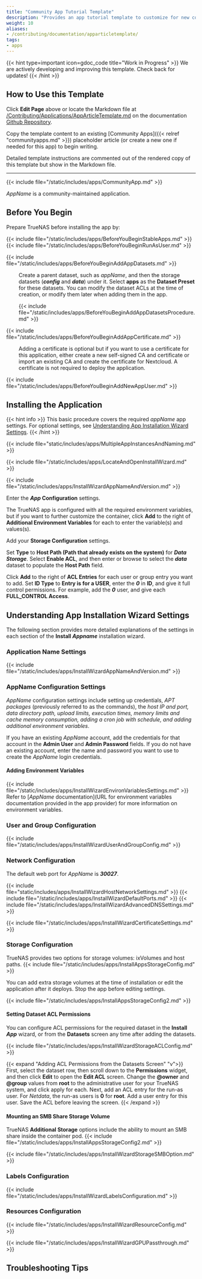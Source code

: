 ```yaml
---
title: "Community App Tutorial Template"
description: "Provides an app tutorial template to customize for new community-maintained app tutorials."
weight: 10
aliases:
- /contributing/documentation/apparticletemplate/
tags:
- apps
---
```


{{< hint type=important icon=gdoc_code title="Work in Progress" >}}
We are actively developing and improving this template.
Check back for updates!
{{< /hint >}}

## How to Use this Template

Click **Edit Page** above or locate the Markdown file at [/Contributing/Applications/AppArticleTemplate.md](https://github.com/truenas/documentation/blob/master/content/Contributing/Applications/AppArticleTemplate.md) on the documentation [Github Repository](https://github.com/truenas/documentation).

Copy the template content to an existing [Community Apps]({{< relref "communityapps.md" >}}) placeholder article (or create a new one if needed for this app) to begin writing.

Detailed template instructions are commented out of the rendered copy of this template but show in the Markdown file.

<!-- BEGIN GENERAL INSTRUCTIONS -->
<!-- Use this template as a guide when creating a new application tutorial.

Feel free to change standard article content by adding or removing sections to fit the app installation process.
Change the front matter <file>description:</file> parameter at the top of the article to suit the subject and content of the new tutorial.
Description text must not exceed 160 alphanumeric or special characters, including spaces between characters.
After updating content, delete commented-out sections providing instructions for using this template when they are no longer needed.
When documenting a **Community** train app, not delete any of the commented-out instructions in the COMMUNITY APP INTRO SNIPPETS section below. 

**Formatting Tips for Content Development**
Standard text emphasis:
* Apply **Bold** to UI elements seen on the screen, including field, button, and navigation option names, other descriptions, etc.
  Use double asterisks preceding and following the name or text string to make it bold.
  Do not use bold in code strings.

* Apply *Italics* to any variable.
  Use single asterisks preceding and following the name or text string to make it italics.
  If using a variable in a code example, use the HTML tags <i></i> and not the Markdown tags.

* Apply HTML file tags <file></file> when entering a path to a file or file name, for example <file>iso</file>.

* Apply HTML keyboard tags <kbd></kbd> to keys on a keyboard, such as <kbd>Enter</kbd>.

When entering commands, command strings, or code blocks:

* Apply backticks(`string`) or HTML <code>string</code> tags to format command strings or output.
  
* Apply HTML <code></code> tags to strings with variables.

  * Do not enclose variables in angle or square brackets as these can also be part of command syntax.

  * Do not enter variables in all caps unless the command requires entering the value in all caps.

To create a code block, either use three backticks on the line before and after the content block, or use the HTML code tags.

Refer to the [Contributing to Apps]({{< relref "/content/contributing/applications/_index.md" >}}) article for more information on using the template. -->
<!-- /END GENERAL INSTRUCTIONS -->
---
<!-- BEGIN TEMPLATE -->

<!-- BEGIN FRONTMATTER -->
<!-- If creating a new app tutorial instead of modifying the existing frontmatter at the top of this template article, uncomment and include the following frontmatter, including the three hyphens (---) before and after the text.
Modify AppName and keywords to reflect the app you are documenting. Replace AppName with the name of the app you are documenting.
Leave weight undefined to allow for alphabetical sorting.
tags are search tags for internal Docs Hub searches.
keywords are search tags for the article to assist with Internet searches. -->
<!--
---
title: "AppName"
description: "Provides installation instructions for the AppName application in TrueNAS."
weight:
aliases:
tags:
- apps
keywords:
- keyword1
- keyword2
---
-->
<!-- /END FRONTMATTER -->

<!-- BEGIN COMMUNITY APP INTRO SNIPPETS -->
<!-- Include the following snippets and commented out instructions in all **Community** train app tutorials.
Choose to expose or comment out the CommunityPleaseExpand.md and CommunityPleaseImprove.md snippets as is applicable for the current tutorial. -->
<!-- DO NOT DELETE COMMUNITY APP INTRO SNIPPETS -->

{{< include file="/static/includes/apps/CommunityApp.md" >}}

<!-- Expose the following snippet if your suggested changes to this Community app documentation provide a complete installation tutorial. Leave exposed if you are proposing a partial expansion of the content, but further work is needed. -->
<!-- {{< include file="/static/includes/apps/CommunityPleaseExpand.md" >}}

<!-- Expose the following snippet if you suspect this Community app documentation is out of date, inaccurate, or needs further improvement -->
<!--{{< include file="/static/includes/apps/CommunityPleaseImprove.md" >}}-->
<!-- /END COMMUNITY APP INTRO SNIPPETS -->

*AppName* is a community-maintained application.
<!-- Enter a description of this app that includes common or specific uses for it. Also, include any links to documentation created by the application developer.
For example: 
*AppName* provides a [Quickstart Setup Guide](https://docs.appName/setup) with step-by-step instructions to help users create a *AppName* node. -->

## Before You Begin
<!-- Enter information about the configuration or preparation steps required before beginning the installation process.
For example, creating a certificate, adding a third-party account if the app requires this before installing it, and creating TrueNAS datasets for the application to use.

Include names of datasets if required or strongly recommended. For example, a dataset named ***data***, or ***config***, etc.

Specify system resources the app requires to operate properly, such as CPU or memory resources, and/or additional network interface or router configuration.

If the app requires setting up additional resources or credentials, such as a crypto wallet, include this information.

Example of possible points to include in this section you can modify to suit prerequisite for installing the app you are documenting: -->

Prepare TrueNAS before installing the app by:

{{< include file="/static/includes/apps/BeforeYouBeginStableApps.md" >}}
{{< include file="/static/includes/apps/BeforeYouBeginRunAsUser.md" >}}

<!-- Use the style="margin-left: 33px" tags for this and other indicated elements to indent them in line with the indented snippet text in the rendered article.
Replace Markdown tags with html tags as Markdown tags do not render if you use the <div></div> and <p></p> tags. -->
<!-- replace the image path and name
<div style="margin-left: 33px">{{< trueimage src="/images/SCALE/Apps/PlexDetailsScreen.png" alt="Plex App Details Screen" id="Plex App Details Screen" >}}</div>
-->

{{< include file="/static/includes/apps/BeforeYouBeginAddAppDatasets.md" >}}

<!-- Include this paragraph to detail the datasets for host path storage volumes. Change the names of the datasets to suit what is expected for the app.
NOTE: Include the HTML styling to align the indented paragraph with the bullet list in the snippet above. If only indenting one line or paragraph you can use the <p>paragraph</p> tabs with the indent information. If adding several paragraphs, and image code or expand section use the <div>sectionIndent</div> with the indent information -->
  <p style="margin-left: 33px">Create a parent dataset, such as <i>appName</i>, and then the storage datasets (<b><i>config</i></b> and <b><i>data</i></b>) under it.
  Select <b>apps</b> as the <b>Dataset Preset</b> for these datasets. You can modify the dataset ACLs at the time of creation, or modify them later when adding them in the app.</p>

<div style="margin-left: 33px">{{< include file="/static/includes/apps/BeforeYouBeginAddAppDatasetsProcedure.md" >}}</div>

<!-- if the app uses postgres storage volumes, include this content
<div style="margin-left: 33px">You can modify dataset ACLs at the time of creation, or later in the app.
  Adding ACL permissions in the installation wizard is the recommended method.

  {{< include file="/static/includes/apps/InstallWizardPostgresStorageAutomaticPermissions.md" >}}</div>
 -->
 
<!-- Include this snippet and a modified version of the indented text if the app requires setting up a certificate.
If the Install wizard does not include the certificate field, do not include this snippet or content. -->

{{< include file="/static/includes/apps/BeforeYouBeginAddAppCertificate.md" >}} 

  <p style="margin-left: 33px">Adding a certificate is optional but if you want to use a certificate for this application, either create a new self-signed CA and certificate or import an existing CA and create the certificate for Nextcloud. A certificate is not required to deploy the application.</p>

<!-- Include this snippet if the app requires setting up a new TrueNAS user account before installing the app in TrueNAS, if not remove the snippet. -->
{{< include file="/static/includes/apps/BeforeYouBeginAddNewAppUser.md" >}}

<!-- Add any additional prerequisites users should complete before installing the app. -->

## Installing the Application

{{< hint info >}}
This basic procedure covers the required *appName* app settings.
For optional settings, see [Understanding App Installation Wizard Settings](#understanding-app-installation-wizard-settings).
{{< /hint >}}

{{< include file="static/includes/apps/MultipleAppInstancesAndNaming.md" >}}

{{< include file="/static/includes/apps/LocateAndOpenInstallWizard.md" >}}
<!-- Change the name of the image in the path below to include the screenshot, if including the image of the Install AppName screen showing the Application Name section and the wizard ToC on the right side of the screen:
{{< trueimage src="/images/SCALE/Apps/InstallAppNameScreen.png" alt="Install *AppName* Screen" id="Install *AppName* Screen" >}} -->

{{< include file="/static/includes/apps/InstallWizardAppNameAndVersion.md" >}}

<!-- Enter the required steps/instructions to configure the app. You can use a numbered procedure or paragraph conversational style procedure to convey the instructions the reader needs to follow. 
Enter settings in the order the reader encounters them or the order settings should be entered.
If following the default Install Wizard, enter the required App Configuration, Network Configuration, Storage Configuration, and Resource Configuration steps. -->
Enter the ***App* Configuration** settings.
<!--Only describe the required app configuration settings. Refer to the [*App* Configuration](#appname-configuration-settings) section below for more information.  -->
The TrueNAS app is configured with all the required environment variables, but if you want to further customize the container, click **Add** to the right of **Additional Environment Variables** for each to enter the variable(s) and values(s).
<!-- example text for app configuration sections: 
Accept the default values in both **User and Group Configuration** and **Network Configuration**.
(Optional) If you created a new user to administer apps, enter that user ID in the user and group fields.
See [User and Group Configuration](#user-and-group-configuration) and [Network Configuration](#network-configuration) for more details.

Do not select **Host Network** if it is not selected. If checkmarked, select to clear it.-->

Add your **Storage Configuration** settings.

Set **Type** to **Host Path (Path that already exists on the system)** for ***Data Storage***.
Select **Enable ACL**, and then enter or browse to select the ***data*** dataset to populate the **Host Path** field.
<!-- replace image with the path to the image you want to add:
{{< trueimage src="/images/SCALE/Apps/InstallPlexStorageConfigDataACLandACE.png" alt="Add Plex Data Storage" id="Add Plex Data Storage" >}}-->

Click **Add** to the right of **ACL Entries** for each user or group entry you want to add.
Set **ID Type** to **Entry is for a USER**, enter the ***0*** in **ID**, and give it full control permissions.
For example, add the ***0*** user, and give each **FULL_CONTROL Access**.
<!-- if there are more than one user IDs, include "Click **Add** again to enter the user information for the next user.">

Select **Force Flag** to allow upgrading the app when the dataset has existing data.

Repeat the storage steps above each additional storage volume.

To configure the ***appName* Postgres Data Storage** host path, do not select **Enable ACL**!
Set **Type** to **Host Path (Path that already exists on the system)**, then enter or browse to select the **postgres_data** dataset to populate the **Host Path** field.
Select **Automatic Permissions**. This does not show if you selected **Edit ACL**.

{{< trueimage src="/images/SCALE/Apps/InstallWizardPostgresDatasetAutomaticPermissions.png" alt="Postgres Storage Automatic Permissions" id="Postgres Storage Automatic Permissions" >}}

See [Storage Configuration Settings](#storage-configuration-settings) below for more information.

Accept the defaults in **Resources Configuration**, and select the GPU option if applicable.

Click **Install**. A progress dialog displays before switching to the **Installed** applications screen.
The **Installed** screen displays with the **nextcloud** app in the **Deploying** state. Status changes to **Running** when ready to use.

Click **Web Portal** on the **Application Info** widget to open the *AppName* web portal sign-in screen.
<!-- replace image with the path to the image you want to add 
{{< trueimage src="/images/SCALE/Apps/NextcloudSignInScreen.png" alt="Nextcloud Sign In Screen" id="Nextcloud Sign In Screen" >}}
-->

## Understanding App Installation Wizard Settings

The following section provides more detailed explanations of the settings in each section of the **Install *Appname*** installation wizard.
<!-- Customize these sections by adding all settings in each configuration section, and providing details on the settings including expected values to enter. 
Replace the *variables* with the appropriate name for the app, setting(s), dataset name(s), etc., in the following sections.
Refer to other updated tutorials for more examples of completing these sections. -->

### Application Name Settings

{{< include file="/static/includes/apps/InstallWizardAppNameAndVersion.md" >}}

### AppName Configuration Settings
<!-- Customize this section with the settings in the configuration section, and details on values to enter for each setting. -->
*AppName* configuration settings include setting up credentials, *APT packages* (previously referred to as the commands), the *host IP and port, data directory path, upload limits, execution times, memory limits and cache memory consumption, adding a cron job with schedule, and adding additional environment variables*.

If you have an existing *AppName* account, add the credentials for that account in the **Admin User** and **Admin Password** fields.
If you do not have an existing account, enter the name and password you want to use to create the *AppName* login credentials.

#### Adding Environment Variables

{{< include file="/static/includes/apps/InstallWizardEnvironVariablesSettings.md" >}}
Refer to [*AppName* documentation](URL for environment variables documentation provided in the app provider) for more information on environment variables.

<!-- Not all apps include the following section. If it does, include the following, customized for the app requirements. -->
### User and Group Configuration <!-- Optional section, include only if the Install Wizard has this section -->
<!-- replace the image path and name:
{{< trueimage src="/images/SCALE/Apps/InstallPlexUserAndGroupConfig.png" alt="Plex User and Group Configuration Settings" id="Plex User and Group Configuration Settings" >}} -->

{{< include file="/static/includes/apps/InstallWizardUserAndGroupConfig.md" >}}

### Network Configuration
The default web port for *AppName* is ***30027***.
<!-- include the snippets that apply. Remove those that do not apply to the settings in the app Network Configuration section. -->
{{< include file="static/includes/apps/InstallWizardHostNetworkSettings.md" >}}
{{< include file="/static/includes/apps/InstallWizardDefaultPorts.md" >}}
{{< include file="/static/includes/apps/InstallWizardAdvancedDNSSettings.md" >}}
<!-- include the certificate snippet where the Install wizard shows it, which is most likely in the Network Configuration section but could be in the AppName Configuration section in other tutorials -->
{{< include file="/static/includes/apps/InstallWizardCertificateSettings.md" >}}

### Storage Configuration
TrueNAS provides two options for storage volumes: ixVolumes and host paths. 
{{< include file="/static/includes/apps/InstallAppsStorageConfig.md" >}}
<!-- replace this content with what applies to the app, if the app requires creating specific datasets, and if the app uses postgres dataset storage that might require special handling.

*AppName* needs *three* datasets for host path storage volume configurations:
* ***config*** to use as the ***Configuration*** storage volume.
* ***data*** to use as the ***User Data*** storage volume.
* ***postgresdata*** to use as the ***Postgres Data*** storage volume.

If you nest these datasets under a parent dataset named *nextcloud*, you can create this nextcloud dataset with the **Dataset Preset** set to **Generic** or **Apps**.
You can configure the ACL for this dataset from the **Permissions** widget on the **Datasets** screen.
If the app has postgres storage volumes, the process is easier and less prone to permissions errors if you use the **Automatic Permissions** option in the postgres storage volume section of the install Wizard. 

See the instructions in the [Before You Begin](#before-you-begin) section for more on creating both the parent and postgres_data datasets and configuring the ACL permissions for each.-->
You can add extra storage volumes at the time of installation or edit the application after it deploys. Stop the app before editing settings.

<!-- replace the snippet with the text in the snippet if the additional storage options include temporary directory options or other storage choices. We might need to create a new snippet for those instances if they are the same in other app install wizards. -->
{{< include file="/static/includes/apps/InstallAppsStorageConfig2.md" >}}

#### Setting Dataset ACL Permissions
You can configure ACL permissions for the required dataset in the **Install *App*** wizard, or from the **Datasets** screen any time after adding the datasets.

{{< include file="/static/includes/apps/InstallWizardStorageACLConfig.md" >}}
<!-- replace the UIDs in the section below with the user IDs or run as user ID. Include any other app-specific user information. This might become a snippet. -->
{{< expand "Adding ACL Permissions from the Datasets Screen" "v">}}
First, select the dataset row, then scroll down to the **Permissions** widget, and then click **Edit** to open the **Edit ACL** screen.
Change the **@owner** and **@group** values from **root** to the administrative user for your TrueNAS system, and click apply for each.
Next, add an ACL entry for the run-as user.
For *Netdata*, the run-as users is **0** for **root**. Add a user entry for this user.
Save the ACL before leaving the screen.
{{< /expand >}}

#### Mounting an SMB Share Storage Volume

TrueNAS **Additional Storage** options include the ability to mount an SMB share inside the container pod.
{{< include file="/static/includes/apps/InstallAppsStorageConfig2.md" >}}

{{< include file="/static/includes/apps/InstallWizardStorageSMBOption.md" >}}

### Labels Configuration <!-- Optional section. Remove if not included in the install wizard.-->

{{< include file="/static/includes/apps/InstallWizardLabelsConfiguration.md" >}}

### Resources Configuration
<!-- replace the image with one for the app
{{< trueimage src="/images/SCALE/Apps/InstallNextcloudResourcesConfig.png" alt="Resources Configuration Settings" id="Resources Configuration Settings" >}} -->

{{< include file="/static/includes/apps/InstallWizardResourceConfig.md" >}}
<!-- include this snippet if the app Install wizard includes the GPU settings -->
{{< include file="/static/includes/apps/InstallWizardGPUPassthrough.md" >}}

## Troubleshooting Tips
<!-- include this section if you want to include tips to resolve known deployment issues -->

<!-- /END TEMPLATE -->
